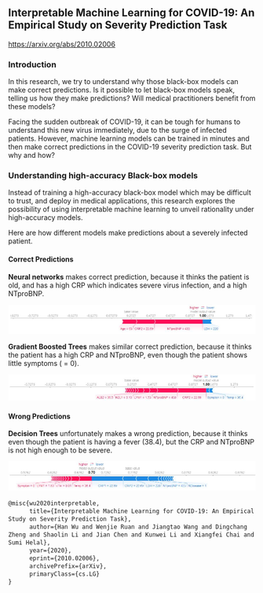 ## Interpretable Machine Learning for COVID-19: An Empirical Study on Severity Prediction Task

https://arxiv.org/abs/2010.02006

### Introduction

In this research, we try to understand why those black-box models can make correct predictions. Is it possible to let black-box models speak, telling us how they make predictions? Will medical practitioners benefit from these models? 

Facing the sudden outbreak of COVID-19, it can be tough for humans to understand this new virus immediately, due to the surge of infected patients. However, machine learning models can be trained in minutes and then make correct predictions in the COVID-19 severity prediction task. But why and how?

### Understanding high-accuracy Black-box models

Instead of training a high-accuracy black-box model which may be difficult to trust, and deploy in medical applications, this research explores the possibility of using interpretable machine learning to unveil rationality under high-accuracy models.

Here are how different models make predictions about a severely infected patient.

#### Correct Predictions

**Neural networks** makes correct prediction, because it thinks the patient is old, and has a high CRP which indicates severe virus infection, and a high NTproBNP. 

![](./shap_nn_5.jpg)

**Gradient Boosted Trees** makes similar correct prediction, because it thinks the patient has a high CRP and NTproBNP, even though the patient shows little symptoms ( = 0).

![](shap_xgb_5.jpg)

#### Wrong Predictions

**Decision Trees** unfortunately makes a wrong prediction, because it thinks even though the patient is having a fever (38.4), but the CRP and NTproBNP is not high enough to be severe.

![](./shap_rf_5.jpg)



```
@misc{wu2020interpretable,
      title={Interpretable Machine Learning for COVID-19: An Empirical Study on Severity Prediction Task}, 
      author={Han Wu and Wenjie Ruan and Jiangtao Wang and Dingchang Zheng and Shaolin Li and Jian Chen and Kunwei Li and Xiangfei Chai and Sumi Helal},
      year={2020},
      eprint={2010.02006},
      archivePrefix={arXiv},
      primaryClass={cs.LG}
}
```

